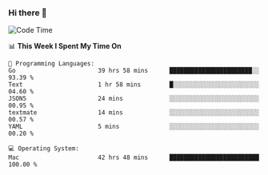 ### Hi there 👋

<!--
**CrazyCollin/crazycollin** is a ✨ _special_ ✨ repository because its `README.md` (this file) appears on your GitHub profile.

Here are some ideas to get you started:

- 🔭 I’m currently working on ...
- 🌱 I’m currently learning ...
- 👯 I’m looking to collaborate on ...
- 🤔 I’m looking for help with ...
- 💬 Ask me about ...
- 📫 How to reach me: ...
- 😄 Pronouns: ...
- ⚡ Fun fact: ...
-->

<!--START_SECTION:waka-->
![Code Time](http://img.shields.io/badge/Code%20Time-5%2C515%20hrs%2039%20mins-blue)

📊 **This Week I Spent My Time On** 

```text
💬 Programming Languages: 
Go                       39 hrs 58 mins      ███████████████████████░░   93.39 % 
Text                     1 hr 58 mins        █░░░░░░░░░░░░░░░░░░░░░░░░   04.60 % 
JSON5                    24 mins             ░░░░░░░░░░░░░░░░░░░░░░░░░   00.95 % 
textmate                 14 mins             ░░░░░░░░░░░░░░░░░░░░░░░░░   00.57 % 
YAML                     5 mins              ░░░░░░░░░░░░░░░░░░░░░░░░░   00.20 % 

💻 Operating System: 
Mac                      42 hrs 48 mins      █████████████████████████   100.00 % 
```


<!--END_SECTION:waka-->
